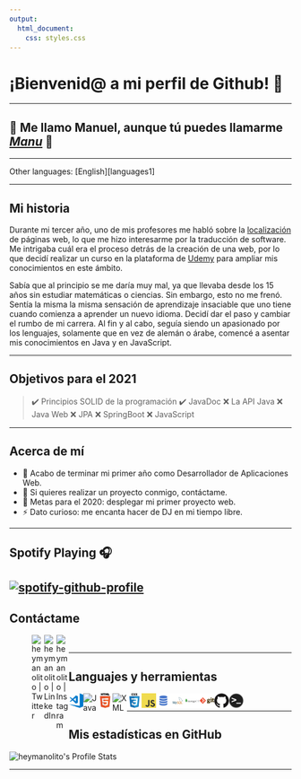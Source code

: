 ```yaml
---
output:
  html_document:
    css: styles.css
---
```

# ¡Bienvenid@ a mi perfil de Github! 👋
---
## 🤠 Me llamo Manuel, aunque tú puedes llamarme <i>[Manu][linkedin]</i> 🤠
---
Other languages: [English][languages1]

---
## Mi historia
Durante mi tercer año, uno de mis profesores me habló sobre la [localización][#1] de páginas
web, lo que me hizo interesarme por la traducción de software. Me intrigaba cuál era el proceso detrás de la creación de una web, por lo que decidí realizar un curso en la plataforma de [Udemy][#2] para ampliar mis conocimientos en este ámbito. 

Sabía que al principio se me daría muy mal, ya que llevaba desde los 15 años sin estudiar matemáticas o ciencias. Sin embargo, esto no me frenó. Sentía la misma la misma sensación de aprendizaje insaciable que uno tiene cuando comienza a aprender un nuevo idioma. Decidí dar el paso y cambiar el rumbo de mi carrera. Al fin y al cabo, seguía siendo un apasionado por los lenguajes, solamente que en vez de alemán o árabe, comencé a asentar mis conocimientos en Java y en JavaScript.

---
## Objetivos para el 2021
> ✔️ Principios SOLID de la programación
> ✔️ JavaDoc
> ❌ La API Java
> ❌ Java Web
> ❌ JPA
> ❌ SpringBoot
> ❌ JavaScript
---
## Acerca de mí
- 🔭 Acabo de terminar mi primer año como Desarrollador de Aplicaciones Web.
- 👯 Si quieres realizar un proyecto conmigo, contáctame.
- 🥅 Metas para el 2020: desplegar mi primer proyecto web.
- ⚡ Dato curioso: me encanta hacer de DJ en mi tiempo libre.
---
## Spotify Playing 🎧
[![spotify-github-profile](https://spotify-github-profile.vercel.app/api/view?uid=mgffs18&cover_image=true&theme=compact)](https://spotify-github-profile.vercel.app/api/view?uid=mgffs18&redirect=true)
---
## Contáctame

> [<img align="left" alt="heymanolito | Twitter" width="22px" src="https://i.imgur.com/3zJUNhq.png" />][twitter]

> [<img align="left" alt="heymanolito | LinkedIn" width="22px" src="https://i.imgur.com/tKAfy4d.png" />][linkedin]

> [<img align="left" alt="heymanolito | Instagram" width="22px" src="https://i.imgur.com/giZIfTN.png" />][instagram]


<br />


---

## Languajes y herramientas

> [<img align="left" alt="Visual Studio Code" width="26px" src="https://raw.githubusercontent.com/github/explore/80688e429a7d4ef2fca1e82350fe8e3517d3494d/topics/visual-studio-code/visual-studio-code.png" />][visualstudiocode]

> [<img align="left" alt="Java" width="26px" src="https://i.imgur.com/dL9FAKb.png" />][java]

> [<img align="left" alt="HTML5" width="26px" src="https://raw.githubusercontent.com/github/explore/80688e429a7d4ef2fca1e82350fe8e3517d3494d/topics/html/html.png" />][html]

> [<img align="left" alt="XML" width="26px" src="https://i.imgur.com/9ZYpuBU.png" />][xml]

> [<img align="left" alt="CSS3" width="26px" src="https://raw.githubusercontent.com/github/explore/80688e429a7d4ef2fca1e82350fe8e3517d3494d/topics/css/css.png" />][css]

> [<img align="left" alt="JavaScript" width="26px" src="https://raw.githubusercontent.com/github/explore/80688e429a7d4ef2fca1e82350fe8e3517d3494d/topics/javascript/javascript.png" />][js]

> [<img align="left" alt="SQL" width="26px" src="https://raw.githubusercontent.com/github/explore/80688e429a7d4ef2fca1e82350fe8e3517d3494d/topics/sql/sql.png" />][sql]

> [<img align="left" alt="MySQL" width="26px" src="https://raw.githubusercontent.com/github/explore/80688e429a7d4ef2fca1e82350fe8e3517d3494d/topics/mysql/mysql.png" />][mysql]

> [<img align="left" alt="MongoDB" width="26px" src="https://raw.githubusercontent.com/github/explore/80688e429a7d4ef2fca1e82350fe8e3517d3494d/topics/mongodb/mongodb.png" />][mongodb]

> [<img align="left" alt="Git" width="26px" src="https://raw.githubusercontent.com/github/explore/80688e429a7d4ef2fca1e82350fe8e3517d3494d/topics/git/git.png" />][git]

> [<img align="left" alt="GitHub" width="26px" src="https://raw.githubusercontent.com/github/explore/78df643247d429f6cc873026c0622819ad797942/topics/github/github.png" />][github]

> [<img align="left" alt="Terminal" width="26px" src="https://raw.githubusercontent.com/github/explore/80688e429a7d4ef2fca1e82350fe8e3517d3494d/topics/terminal/terminal.png" />][bash]

<br />


---
## Mis estadísticas en GitHub


![heymanolito's Profile Stats](https://github-readme-stats.vercel.app/api?username=heymanolito&show_icons=true&theme=radical&hide_border=true)


---


[#1]: https://www.trados.com/solutions/software-localization/
[#2]: https://www.udemy.com/course/the-complete-web-development-bootcamp/
[language1]: https://imgur.com
[twitter]: https://twitter.com/heymanolito
[instagram]: https://www.instagram.com/heymanolito/
[linkedin]: https://www.linkedin.com/in/manuel-gallardo-925573139
[visualstudiocode]: https://es.wikipedia.org/wiki/Visual_Studio_Code
[java]: https://es.wikipedia.org/wiki/Java_(lenguaje_de_programaci%C3%B3n)
[html]: https://es.wikipedia.org/wiki/HTML5
[xml]: https://es.wikipedia.org/wiki/Extensible_Markup_Language
[css]: https://es.wikipedia.org/wiki/Hoja_de_estilos_en_cascada#CSS3
[js]: https://es.wikipedia.org/wiki/JavaScript
[sql]: https://es.wikipedia.org/wiki/SQL
[mysql]: https://es.wikipedia.org/wiki/MySQL
[mongodb]: https://es.wikipedia.org/wiki/MongoDB
[git]: https://es.wikipedia.org/wiki/Git
[github]: https://es.wikipedia.org/wiki/GitHub
[bash]: https://es.wikipedia.org/wiki/Shell_de_Unix
